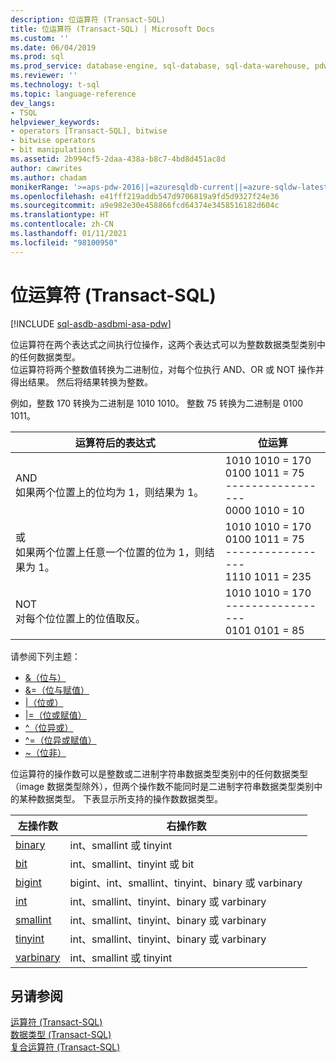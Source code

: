 ```yaml
---
description: 位运算符 (Transact-SQL)
title: 位运算符 (Transact-SQL) | Microsoft Docs
ms.custom: ''
ms.date: 06/04/2019
ms.prod: sql
ms.prod_service: database-engine, sql-database, sql-data-warehouse, pdw
ms.reviewer: ''
ms.technology: t-sql
ms.topic: language-reference
dev_langs:
- TSQL
helpviewer_keywords:
- operators [Transact-SQL], bitwise
- bitwise operators
- bit manipulations
ms.assetid: 2b994cf5-2daa-438a-b8c7-4bd8d451ac8d
author: cawrites
ms.author: chadam
monikerRange: '>=aps-pdw-2016||=azuresqldb-current||=azure-sqldw-latest||>=sql-server-2016||>=sql-server-linux-2017||=azuresqldb-mi-current'
ms.openlocfilehash: e41fff219addb547d9706819a9fd5d9327f24e36
ms.sourcegitcommit: a9e982e30e458866fcd64374e3458516182d604c
ms.translationtype: HT
ms.contentlocale: zh-CN
ms.lasthandoff: 01/11/2021
ms.locfileid: "98100950"
---
```

# <a name="bitwise-operators-transact-sql"></a>位运算符 (Transact-SQL)
[!INCLUDE [sql-asdb-asdbmi-asa-pdw](../../includes/applies-to-version/sql-asdb-asdbmi-asa-pdw.md)]

  位运算符在两个表达式之间执行位操作，这两个表达式可以为整数数据类型类别中的任何数据类型。  
  位运算符将两个整数值转换为二进制位，对每个位执行 AND、OR 或 NOT 操作并得出结果。 然后将结果转换为整数。  
  
  例如，整数 170 转换为二进制是 1010 1010。
整数 75 转换为二进制是 0100 1011。

|运算符后的表达式|位运算|
|---- |---- |
|AND <br> 如果两个位置上的位均为 1，则结果为 1。 |1010 1010 = 170 <br>0100 1011 =  75 <br>-----------------  <br> 0000 1010 =  10 |
|或 <br> 如果两个位置上任意一个位置的位为 1，则结果为 1。 |1010 1010 = 170 <br>0100 1011 =  75 <br>-----------------  <br> 1110 1011 = 235|
|NOT  <br> 对每个位位置上的位值取反。 |1010 1010 = 170 <br>----------------- <br>  0101 0101 =   85 |
  
请参阅下列主题：   
* [&（位与）](../../t-sql/language-elements/bitwise-and-transact-sql.md)  
* [&=（位与赋值）](../../t-sql/language-elements/bitwise-and-equals-transact-sql.md)   
* [&#124;（位或）](../../t-sql/language-elements/bitwise-or-transact-sql.md)  
* [&#124;=（位或赋值）](../../t-sql/language-elements/bitwise-or-equals-transact-sql.md)   
* [^（位异或）](../../t-sql/language-elements/bitwise-exclusive-or-transact-sql.md)  
* [^=（位异或赋值）](../../t-sql/language-elements/bitwise-exclusive-or-equals-transact-sql.md)  
* [~（位非）](../../t-sql/language-elements/bitwise-not-transact-sql.md)  
  
 位运算符的操作数可以是整数或二进制字符串数据类型类别中的任何数据类型（image 数据类型除外），但两个操作数不能同时是二进制字符串数据类型类别中的某种数据类型。 下表显示所支持的操作数数据类型。  
  
|左操作数|右操作数|  
|------------------|-------------------|  
|[binary](../../t-sql/data-types/binary-and-varbinary-transact-sql.md)|int、smallint 或 tinyint  |  
|[bit](../../t-sql/data-types/bit-transact-sql.md)|int、smallint、tinyint 或 bit|  
|[bigint](../../t-sql/data-types/int-bigint-smallint-and-tinyint-transact-sql.md)|bigint、int、smallint、tinyint、binary 或 varbinary|  
|[int](../../t-sql/data-types/int-bigint-smallint-and-tinyint-transact-sql.md)|int、smallint、tinyint、binary 或 varbinary|  
|[smallint](../../t-sql/data-types/int-bigint-smallint-and-tinyint-transact-sql.md)|int、smallint、tinyint、binary 或 varbinary|  
|[tinyint](../../t-sql/data-types/int-bigint-smallint-and-tinyint-transact-sql.md)|int、smallint、tinyint、binary 或 varbinary|  
|[varbinary](../../t-sql/data-types/binary-and-varbinary-transact-sql.md)|int、smallint 或 tinyint  |  
  
## <a name="see-also"></a>另请参阅  
 [运算符 (Transact-SQL)](../../t-sql/language-elements/operators-transact-sql.md)   
 [数据类型 (Transact-SQL)](../../t-sql/data-types/data-types-transact-sql.md)   
 [复合运算符 (Transact-SQL)](../../t-sql/language-elements/compound-operators-transact-sql.md)
